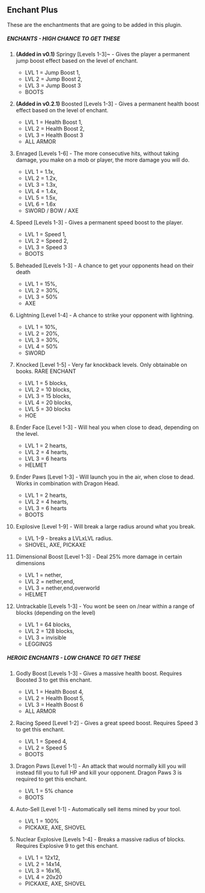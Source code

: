 Enchant Plus
---


These are the enchantments that are going to be 
added in this plugin. 

##### ENCHANTS - HIGH CHANCE TO GET THESE

1. **(Added in v0.1)** Springy [Levels 1-3]~ - Gives the player a permanent jump boost effect based on the level of enchant. 
    - LVL 1 = Jump Boost 1, 
    - LVL 2 = Jump Boost 2, 
    - LVL 3 = Jump Boost 3 
    - BOOTS

2. **(Added in v0.2.1)** Boosted [Levels 1-3] - Gives a permanent health boost effect based on the level of enchant. 
    - LVL 1 = Health Boost 1, 
    - LVL 2 = Health Boost 2, 
    - LVL 3 = Health Boost 3 
    - ALL ARMOR

3. Enraged [Levels 1-6] - The more consecutive hits, without taking damage, you make on a mob or player, the more damage you will do. 
    - LVL 1 = 1.1x, 
    - LVL 2 = 1.2x, 
    - LVL 3 = 1.3x, 
    - LVL 4 = 1.4x, 
    - LVL 5 = 1.5x, 
    - LVL 6 = 1.6x 
    - SWORD / BOW / AXE

5. Speed [Levels 1-3] - Gives a permanent speed boost to the player. 
    - LVL 1 = Speed 1, 
    - LVL 2 = Speed 2, 
    - LVL 3 = Speed 3 
    - BOOTS

6. Beheaded [Levels 1-3] - A chance to get your opponents head on their death 
    - LVL 1 = 15%, 
    - LVL 2 = 30%, 
    - LVL 3 = 50% 
    - AXE

7. Lightning [Level 1-4] - A chance to strike your opponent with lightning. 
    - LVL 1 = 10%, 
    - LVL 2 = 20%, 
    - LVL 3 = 30%, 
    - LVL 4 = 50% 
    - SWORD

8. Knocked [Level 1-5] - Very far knockback levels. Only obtainable on books. RARE ENCHANT 
    - LVL 1 = 5 blocks,
    - LVL 2 = 10 blocks,
    - LVL 3 = 15 blocks,
    - LVL 4 = 20 blocks,
    - LVL 5 = 30 blocks
    - HOE

9. Ender Face [Level 1-3] - Will heal you when close to dead, depending on the level. 
    - LVL 1 = 2 hearts, 
    - LVL 2 = 4 hearts, 
    - LVL 3 = 6 hearts 
    - HELMET

10. Ender Paws [Level 1-3] - Will launch you in the air, when close to dead. Works in combination with Dragon Head. 
    - LVL 1 = 2 hearts,
    - LVL 2 = 4 hearts,
    - LVL 3 = 6 hearts 
    - BOOTS

11. Explosive [Level 1-9] - Will break a large radius around what you break. 
    - LVL 1-9 - breaks a LVLxLVL radius. 
    - SHOVEL, AXE, PICKAXE

12. Dimensional Boost [Level 1-3] - Deal 25% more damage in certain dimensions 
    - LVL 1 = nether,
    - LVL 2 = nether,end,
    - LVL 3 = nether,end,overworld
    - HELMET

4. Untrackable [Levels 1-3] - You wont be seen on /near within a range of blocks (depending on the level) 
    - LVL 1 = 64 blocks,
    - LVL 2 = 128 blocks,
    - LVL 3 = invisible
    - LEGGINGS


##### HEROIC ENCHANTS - LOW CHANCE TO GET THESE

1. Godly Boost [Levels 1-3] - Gives a massive health boost. Requires Boosted 3 to get this enchant. 
    - LVL 1 = Health Boost 4,
    - LVL 2 = Health Boost 5,
    - LVL 3 = Health Boost 6 
    - ALL ARMOR

2. Racing Speed [Level 1-2] - Gives a great speed boost. Requires Speed 3 to get this enchant.
    - LVL 1 = Speed 4,
    - LVL 2 = Speed 5
    - BOOTS

3. Dragon Paws [Level 1-1] - An attack that would normally kill you will instead fill you to full HP and kill your opponent. Dragon Paws 3 is required to get this enchant. 
    - LVL 1 = 5% chance 
    - BOOTS

4. Auto-Sell [Level 1-1] - Automatically sell items mined by your tool. 
    - LVL 1 = 100% 
    - PICKAXE, AXE, SHOVEL

5. Nuclear Explosive [Levels 1-4] - Breaks a massive radius of blocks. Requires Explosive 9 to get this enchant. 
    - LVL 1 = 12x12,
    - LVL 2 = 14x14,
    - LVL 3 = 16x16,
    - LVL 4 = 20x20 
    - PICKAXE, AXE, SHOVEL
